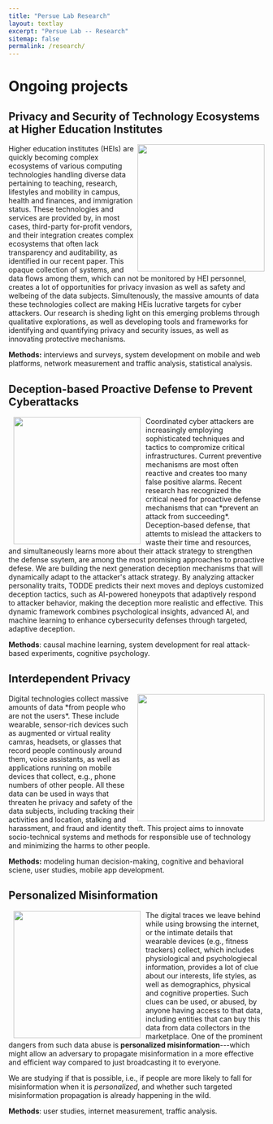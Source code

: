 ```yaml
---
title: "Persue Lab Research"
layout: textlay
excerpt: "Persue Lab -- Research"
sitemap: false
permalink: /research/
---
```


# Ongoing projects 

## Privacy and Security of Technology Ecosystems at Higher Education Institutes
<img src="{{ site.url }}{{ site.baseurl }}/img/projects/edtech-slide.png" height="250" style="float:right"/>
Higher education institutes (HEIs) are quickly becoming complex ecosystems of various computing technologies handling diverse data pertaining to teaching, research, lifestyles and mobility in campus, health and finances, and immigration status. These technologies and services are provided by, in most cases, third-party for-profit vendors, and their integration creates complex ecosystems that often lack transparency and auditability, as identified in our recent paper. 
This opaque collection of systems, and data flows among them, which can not be monitored by HEI personnel, creates a lot of opportunities for privacy invasion as well as safety and welbeing of the data subjects. Simultenously, the massive amounts of data these technologies collect are making HEis lucrative targets for cyber attackers.
Our research is sheding light on this emerging problems through qualitative explorations, as well as developing tools and frameworks for identifying and quantifying privacy and security issues, as well as innovating protective mechanisms.

**Methods:** interviews and surveys, system development on mobile and web platforms, network measurement and traffic analysis, statistical analysis. 

## Deception-based Proactive Defense to Prevent Cyberattacks

<img src="{{ site.url }}{{ site.baseurl }}/img/projects/cyber.jpg" height="250" style="float:left; margin:0px 10px"/>
Coordinated cyber attackers are increasingly employing sophisticated techniques and tactics to compromize critical infrastructures. Current preventive mechanisms are most often reactive and creates too many false positive alarms. Recent research has recognized the critical need for proactive defense mechanisms that can *prevent an attack from succeeding*. Deception-based defense, that attemts to mislead the attackers to waste their time and resources, and simultaneously learns more about their attack strategy to strengthen the defense ssytem, are among the most promising approaches to proactive defese. We are building the next generation deception mechanisms that will dynamically adapt to the attacker's attack strategy. By analyzing attacker personality traits, TODDE predicts their next moves and deploys customized deception tactics, such as AI-powered honeypots that adaptively respond to attacker behavior, making the deception more realistic and effective. This dynamic framework combines psychological insights, advanced AI, and machine learning to enhance cybersecurity defenses through targeted, adaptive deception. 

**Methods**: causal machine learning, system development for real attack-based experiments, cognitive psychology.

## Interdependent Privacy 

<img src="{{ site.url }}{{ site.baseurl }}/img/projects/idp.jpg" height="250" style="float:right"/>
Digital technologies collect massive amounts of data *from people who are not the users*. These include wearable, sensor-rich devices such as augmented or virtual reality camras, headsets, or glasses that record people continously around them, voice assistants, as well as applications running on mobile devices that collect, e.g., phone numbers of other people. All these data can be used in ways that threaten he privacy and safety of the data subjects, including tracking their activities and location, stalking and harassment, and fraud and identity theft. This project aims to innovate socio-technical systems and methods for responsible use of technology and minimizing the harms to other people.

**Methods:** modeling human decision-making, cognitive and behavioral sciene, user studies, mobile app development.

## Personalized Misinformation
<img src="{{ site.url }}{{ site.baseurl }}/img/projects/misinfo.jpg" height="250" style="float:left; margin:0px 10px"/>

The digital traces we leave behind while using browsing the internet, or the intimate details that wearable devices (e.g., fitness trackers) collect, which includes physiological and psychologiecal information, provides a lot of clue about our interests, life styles, as well as demographics, physical and cognitive properties. Such clues can be used, or abused, by anyone having access to that data, including entities that can buy this data from data collectors in the marketplace. One of the prominent dangers from such data abuse is **personalized misinformation**---which might allow an adversary to propagate misinformation in a more effective and efficient way compared to just broadcasting it to everyone.

We are studying if that is possible, i.e., if people are more likely to fall for misinformation when it is *personalized*, and whether such targeted misinformation propagation is already happening in the wild.

**Methods**: user studies, internet measurement, traffic analysis.
